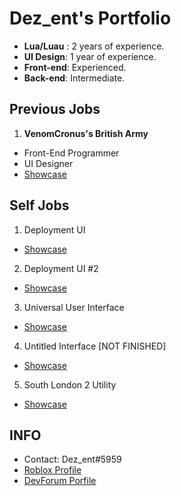 # Dez_ent's Portfolio
- **Lua/Luau** : 2 years of experience.
- **UI Design**: 1 year of experience.
- **Front-end**: Experienced.
- **Back-end**: Intermediate.

## Previous Jobs
1. **VenomCronus's British Army**
- Front-End Programmer
- UI Designer
- [Showcase](https://streamable.com/tz9cw7)

## Self Jobs
1. Deployment UI
- [Showcase](https://streamable.com/5mrf6o)

2. Deployment UI #2
- [Showcase](https://streamable.com/ieuos5)

3. Universal User Interface
- [Showcase](https://streamable.com/i9571n)

4. Untitled Interface [NOT FINISHED]
- [Showcase](https://streamable.com/9717dr)

5. South London 2 Utility
- [Showcase](https://github.com/DezentLua/Roblox-Utilities/blob/main/South%20London%202-obfuscated%20(1).lua)

## INFO
- Contact: Dez_ent#5959
- [Roblox Profile](https://www.roblox.com/users/416117596/profile)
- [DevForum Porfile](https://devforum.roblox.com/u/dez_ent/summary) 
